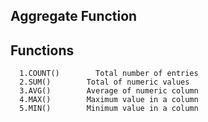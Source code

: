 ## Aggregate Function

## Functions
      1.COUNT()        Total number of entries
      2.SUM()	     Total of numeric values
      3.AVG()	     Average of numeric column
      4.MAX()	     Maximum value in a column
      5.MIN()	     Minimum value in a column
